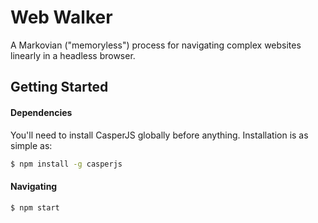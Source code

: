 Web Walker
==========

A Markovian ("memoryless") process for navigating complex websites linearly in a headless browser.

Getting Started
---------------

#### Dependencies
You'll need to install CasperJS globally before anything. Installation is as simple as:
```sh
$ npm install -g casperjs
```

#### Navigating
```sh
$ npm start
```

